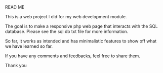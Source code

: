 READ ME

This is a web project I did for my web development module. 

The goal is to make a responsive php web page that interacts with the SQL database. Please see the sql db txt file for more information.

So far, it works as intended and has minimalistic features to show off what we have learned so far.

If you have any comments and feedbacks, feel free to share them. 

Thank you